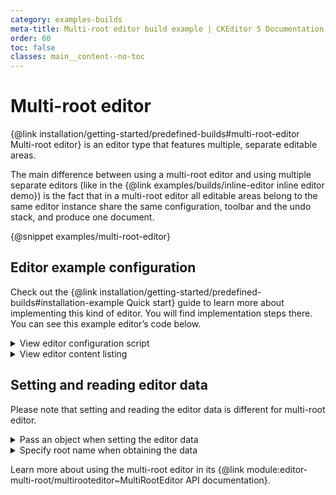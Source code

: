 ```yaml
---
category: examples-builds
meta-title: Multi-root editor build example | CKEditor 5 Documentation
order: 60
toc: false
classes: main__content--no-toc
---
```


# Multi-root editor

{@link installation/getting-started/predefined-builds#multi-root-editor Multi-root editor} is an editor type that features multiple, separate editable areas.

The main difference between using a multi-root editor and using multiple separate editors (like in the {@link examples/builds/inline-editor inline editor demo}) is the fact that in a multi-root editor all editable areas belong to the same editor instance share the same configuration, toolbar and the undo stack, and produce one document.

{@snippet examples/multi-root-editor}

## Editor example configuration

Check out the {@link installation/getting-started/predefined-builds#installation-example Quick start} guide to learn more about implementing this kind of editor. You will find implementation steps there. You can see this example editor’s code below.

<details>
<summary>View editor configuration script</summary>

```js
import MultiRootEditor from '@ckeditor/ckeditor5-build-multi-root';

MultiRootEditor
	.create(
		// Define roots / editable areas:
		{
			header: document.querySelector( '#header' ),
			content: document.querySelector( '#content' ),
			leftSide: document.querySelector( '#left-side' ),
			rightSide: document.querySelector( '#right-side' )
		},
		// Editor configration:
		{
			cloudServices: {
				// All predefined builds include the Easy Image feature.
				// Provide correct configuration values to use it.
				tokenUrl: 'https://example.com/cs-token-endpoint',
				uploadUrl: 'https://your-organization-id.cke-cs.com/easyimage/upload/'
				// Read more about Easy Image - https://ckeditor.com/docs/ckeditor5/latest/features/images/image-upload/easy-image.html.
				// For other image upload methods see the guide - https://ckeditor.com/docs/ckeditor5/latest/features/images/image-upload/image-upload.html.
			},
			toolbar: {
				items: [
					'undo', 'redo',
					'|', 'heading',
					'|', 'bold', 'italic',
					'|', 'link', 'uploadImage', 'insertTable', 'mediaEmbed',
					'|', 'bulletedList', 'numberedList', 'outdent', 'indent'
				]
			}
		}
	)
	.then( editor => {
		window.editor = editor;

		// Append toolbar to a proper container.
		const toolbarContainer = document.querySelector( '#toolbar' );
		toolbarContainer.appendChild( editor.ui.view.toolbar.element );

		// Make toolbar sticky when the editor is focused.
		editor.ui.focusTracker.on( 'change:isFocused', () => {
			if ( editor.ui.focusTracker.isFocused ) {
				toolbarContainer.classList.add( 'sticky' );
			} else {
				toolbarContainer.classList.remove( 'sticky' );
			}
		} );
	} )
	.catch( error => {
		console.error( 'There was a problem initializing the editor.', error );
	} );

```

</details>

<details>
<summary>View editor content listing</summary>

```html
<div id="toolbar"></div>
<!--
	Wrapping the structure inside a pair of
	contenteditable="true" + contenteditable="false" elements
	is required to provide proper caret handling when
	using arrow keys at the start and end of an editable area.
	
	You can skip them if you don't want to move the
	caret between editable areas using arrow keys.
!--> 
<div contenteditable="true">
	<div contenteditable="false">
		<div id="header">
			Header content is inserted here.
		</div>
		<div id="content">
			Main content is inserted here.
		</div>
		<div class="boxes">
			<div class="box box-left editor">
				<div id="left-side">
					Left-side box content is inserted here.
				</div>
			</div>
			<div class="box box-right editor">
				<div id="right-side">
					Right-side box content is inserted here.
				</div>
			</div>
		</div>
	</div>
</div>

<style>
	.box {
		width: 50%;
	}

	.box-left {
		margin-right: 10px;
	}

	/*
		Make the editable "fill" the whole box.
		The box will grow if the other box grows too.
		This makes the whole box "clickable".
	 */
	.box .ck-editor__editable {
		height: 100%;
	}

	/*
		When toolbar receives this class, it becomes sticky.
		If the toolbar would be scrolled outside of the visible area,
		instead it is kept at the top edge of the window.
	 */
	#toolbar.sticky {
		position: sticky;
		top: 0px;
		z-index: 10;
	}
</style>
```

</details>

## Setting and reading editor data

Please note that setting and reading the editor data is different for multi-root editor.

<details>
<summary>Pass an object when setting the editor data</summary>

Setting the data using `editor.setData()`:
```js
	editor.setData( {
		header: '<p>Content for header part.</p>',
		content: '<p>Content for main part.</p>',
		leftSide: '<p>Content for left-side box.</p>',
		rightSide: '<p>Content for right-side box.</p>'
	} );
```

Setting the data through `config.initialData`:
```js
	MultiRootEditor.create(
		{
			header: document.querySelector( '#header' ),
			content: document.querySelector( '#content' ),
			leftSide: document.querySelector( '#left-side' ),
			rightSide: document.querySelector( '#right-side' )
		},
		{
			initialData: {
				header: '<p>Content for header part.</p>',
				content: '<p>Content for main part.</p>',
				leftSide: '<p>Content for left-side box.</p>',
				rightSide: '<p>Content for right-side box.</p>'
			}
		}
	);
```
</details>

<details>
<summary>Specify root name when obtaining the data</summary>

```js
	editor.getData( { rootName: 'leftSide' } ); // -> '<p>Content for left-side box.</p>'
```
</details>

Learn more about using the multi-root editor in its {@link module:editor-multi-root/multirooteditor~MultiRootEditor API documentation}.
